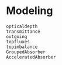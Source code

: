 # Modeling

```@docs
opticaldepth
transmittance
outgoing
topfluxes
topimbalance
GroupedAbsorber
AcceleratedAbsorber
```
